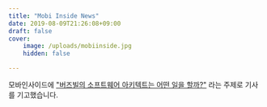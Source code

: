 ```yaml
---
title: "Mobi Inside News"
date: 2019-08-09T21:26:08+09:00
draft: false
cover:
    image: /uploads/mobiinside.jpg
    hidden: false

---
```


모바인사이드에
["버즈빌의 소프트웨어 아키텍트는 어떤 일을 할까?"](https://www.mobiinside.co.kr/2019/08/09/buzzvil-architect/)
라는 주제로 기사를 기고했습니다.
